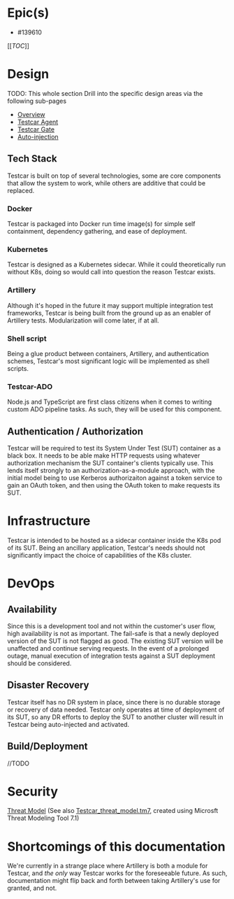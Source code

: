 # Epic(s)
  * #139610

[[_TOC_]]


# Design
TODO: This whole section
Drill into the specific design areas via the following sub-pages
* [Overview](CONCEPTS.md)
* [Testcar Agent](AGENT.md)
* [Testcar Gate](GATE.md)
* [Auto-injection](INJECTION.md)

## Tech Stack
Testcar is built on top of several technologies, some are core components that allow the system to work, while others are additive that could be replaced.

### Docker
Testcar is packaged into Docker run time image(s) for simple self containment, dependency gathering, and ease of deployment.

### Kubernetes
Testcar is designed as a Kubernetes sidecar. While it could theoretically run without K8s, doing so would call into question the reason Testcar exists.

### Artillery
Although it's hoped in the future it may support multiple integration test frameworks, Testcar is being built from the ground up as an enabler of Artillery tests. Modularization will come later, if at all.

### Shell script
Being a glue product between containers, Artillery, and authentication schemes, Testcar's most significant logic will be implemented as shell scripts.

### Testcar-ADO
Node.js and TypeScript are first class citizens when it comes to writing custom ADO pipeline tasks. As such, they will be used for this component.


## Authentication / Authorization
Testcar will be required to test its System Under Test (SUT) container as a black box. It needs to be able make HTTP requests using whatever authorization mechanism the SUT container's clients typically use. This lends itself strongly to an authorization-as-a-module approach, with the initial model being to use Kerberos authorizaiton against a token service to gain an OAuth token, and then using the OAuth token to make requests its SUT.

# Infrastructure
Testcar is intended to be hosted as a sidecar container inside the K8s pod of its SUT. Being an ancillary application, Testcar's needs should not significantly impact the choice of capabilities of the K8s cluster.

# DevOps
## Availability
Since this is a development tool and not within the customer's user flow, high availability is not as important. The fail-safe is that a newly deployed version of the SUT is not flagged as good. The existing SUT version will be unaffected and continue serving requests. In the event of a prolonged outage, manual execution of integration tests against a SUT deployment should be considered.

## Disaster Recovery
Testcar itself has no DR system in place, since there is no durable storage or recovery of data needed. Testcar only operates at time of deployment of its SUT, so any DR efforts to deploy the SUT to another cluster will result in Testcar being auto-injected and activated.

## Build/Deployment
//TODO

# Security
[Threat Model](https://htmlpreview.github.com/?https://github.com/Balfa/testcar/blob/master/Testcar_threat_model_report.htm)
(See also [Testcar_threat_model.tm7](Testcar_threat_model.tm7), created using Microsft Threat Modeling Tool 7.1)

# Shortcomings of this documentation
We're currently in a strange place where Artillery is both a module for Testcar, and _the only_ way Testcar works for the foreseeable future. As such, documentation might flip back and forth between taking Artillery's use for granted, and not.

